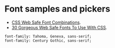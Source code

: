 # Font samples and pickers

* [CSS Web Safe Font Combinations](https://www.w3schools.com/cssref/css_websafe_fonts.asp).
* [30 Gorgeous Web Safe Fonts To Use With CSS](http://www.webdesigndev.com/16-gorgeous-web-safe-fonts-to-use-with-css/).

```
font-family: Tahoma, Geneva, sans-serif;
font-family: Century Gothic, sans-serif;
```
